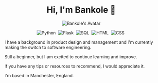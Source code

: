 <div align="center">

# Hi, I'm Bankole 👋

</div>

<p align="center">
  <img src="https://pbs.twimg.com/profile_images/1681391507071172641/OoBoPmrg_400x400.jpg" alt="Bankole's Avatar" />
</p>

<div align="center">

![Python](https://img.shields.io/badge/-Python-333333?style=flat&logo=python)&nbsp;
![Flask](https://img.shields.io/badge/-Flask-333333?style=flat&logo=flask)&nbsp;
![SQL](https://img.shields.io/badge/-SQL-333333?style=flat&logo=sql)&nbsp;
![HTML](https://img.shields.io/badge/-HTML-333333?style=flat&logo=html)&nbsp;
![CSS](https://img.shields.io/badge/-CSS-333333?style=flat&logo=css)&nbsp;

</div>

I have a background in product design and management and I'm currently making the switch to software engineering. 

Still a beginner, but I am excited to continue learning and improve. 

If you have any tips or resources to recommend, I would appreciate it. 

I'm based in Manchester, England.


